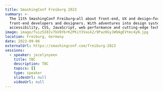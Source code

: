 ```yaml
---
title: SmashingConf Freiburg 2023
summary: >-
  The 11th SmashingConf Freiburg—all about front-end, UX and design—for
  front-end developers and designers. With adventures into design systems,
  accessibility, CSS, JavaScript, web performance and cutting-edge techniques.
image: image/fuiz5I8Iv7bV8YbrK2PKiY3Vask2/9Paz0GyJW9AgEVtmc4yN.jpg
location: Freiburg, Germany
date: 2023-09-06
externalUrl: https://smashingconf.com/freiburg-2023
sessions:
  - speaker: jecelynyeen
    title: TBC
    description: TBC
    topics: []
    type: speaker
    slidesUrl: null
    videoUrl: null
---
```


